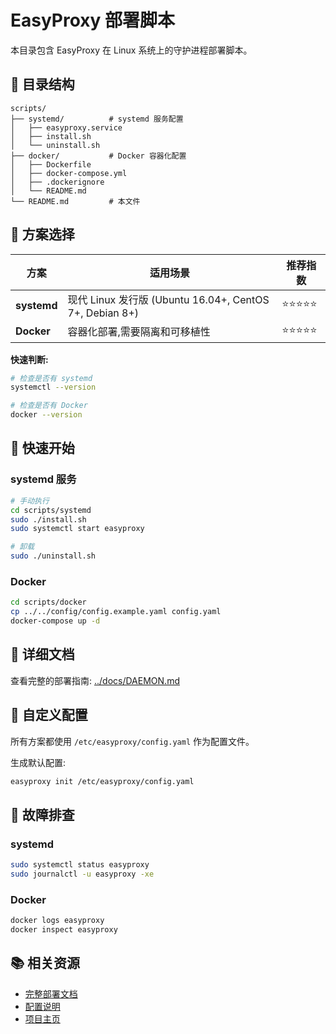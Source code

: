 # EasyProxy 部署脚本

本目录包含 EasyProxy 在 Linux 系统上的守护进程部署脚本。

## 📁 目录结构

```
scripts/
├── systemd/          # systemd 服务配置
│   ├── easyproxy.service
│   ├── install.sh
│   └── uninstall.sh
├── docker/           # Docker 容器化配置
│   ├── Dockerfile
│   ├── docker-compose.yml
│   ├── .dockerignore
│   └── README.md
└── README.md         # 本文件
```

## 🎯 方案选择

| 方案 | 适用场景 | 推荐指数 |
|------|----------|----------|
| **systemd** | 现代 Linux 发行版 (Ubuntu 16.04+, CentOS 7+, Debian 8+) | ⭐⭐⭐⭐⭐ |
| **Docker** | 容器化部署,需要隔离和可移植性 | ⭐⭐⭐⭐⭐ |

**快速判断:**
```bash
# 检查是否有 systemd
systemctl --version

# 检查是否有 Docker
docker --version
```

## 🚀 快速开始

### systemd 服务

```bash
# 手动执行
cd scripts/systemd
sudo ./install.sh
sudo systemctl start easyproxy

# 卸载
sudo ./uninstall.sh
```

### Docker

```bash
cd scripts/docker
cp ../../config/config.example.yaml config.yaml
docker-compose up -d
```

## 📖 详细文档

查看完整的部署指南: [../docs/DAEMON.md](../docs/DAEMON.md)

## 🔧 自定义配置

所有方案都使用 `/etc/easyproxy/config.yaml` 作为配置文件。

生成默认配置:
```bash
easyproxy init /etc/easyproxy/config.yaml
```

## 🐛 故障排查

### systemd
```bash
sudo systemctl status easyproxy
sudo journalctl -u easyproxy -xe
```

### Docker
```bash
docker logs easyproxy
docker inspect easyproxy
```

## 📚 相关资源

- [完整部署文档](../docs/DAEMON.md)
- [配置说明](../README.md#配置说明)
- [项目主页](https://github.com/Slothtron/easyproxy-py)
